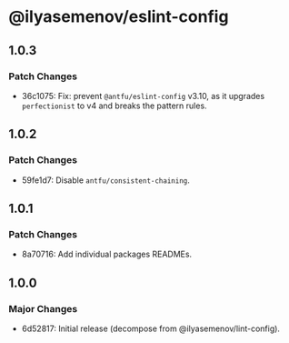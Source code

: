 # @ilyasemenov/eslint-config

## 1.0.3

### Patch Changes

- 36c1075: Fix: prevent `@antfu/eslint-config` v3.10, as it upgrades `perfectionist` to v4 and breaks the pattern rules.

## 1.0.2

### Patch Changes

- 59fe1d7: Disable `antfu/consistent-chaining`.

## 1.0.1

### Patch Changes

- 8a70716: Add individual packages READMEs.

## 1.0.0

### Major Changes

- 6d52817: Initial release (decompose from @ilyasemenov/lint-config).
